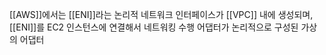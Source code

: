 ---
---

[[AWS]]에서는 [[ENI]]라는 논리적 네트워크 인터페이스가 [[VPC]] 내에 생성되며, [[ENI]]를 EC2 인스턴스에 연결해서 네트워킹 수행
어댑터가 논리적으로 구성된 가상의 어댑터



